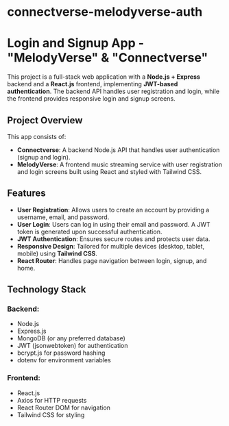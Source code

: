 # connectverse-melodyverse-auth
# Login and Signup App - "MelodyVerse" & "Connectverse"

This project is a full-stack web application with a **Node.js + Express** backend and a **React.js** frontend, implementing **JWT-based authentication**. The backend API handles user registration and login, while the frontend provides responsive login and signup screens.

## Project Overview

This app consists of:

- **Connectverse**: A backend Node.js API that handles user authentication (signup and login).
- **MelodyVerse**: A frontend music streaming service with user registration and login screens built using React and styled with Tailwind CSS.

## Features

- **User Registration**: Allows users to create an account by providing a username, email, and password.
- **User Login**: Users can log in using their email and password. A JWT token is generated upon successful authentication.
- **JWT Authentication**: Ensures secure routes and protects user data.
- **Responsive Design**: Tailored for multiple devices (desktop, tablet, mobile) using **Tailwind CSS**.
- **React Router**: Handles page navigation between login, signup, and home.

## Technology Stack

### Backend:
- Node.js
- Express.js
- MongoDB (or any preferred database)
- JWT (jsonwebtoken) for authentication
- bcrypt.js for password hashing
- dotenv for environment variables

### Frontend:
- React.js
- Axios for HTTP requests
- React Router DOM for navigation
- Tailwind CSS for styling
